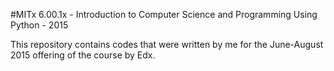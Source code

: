 #MITx 6.00.1x - Introduction to Computer Science and Programming Using Python - 2015

This repository contains codes that were written by me for the June-August 2015 offering of the course by Edx.
